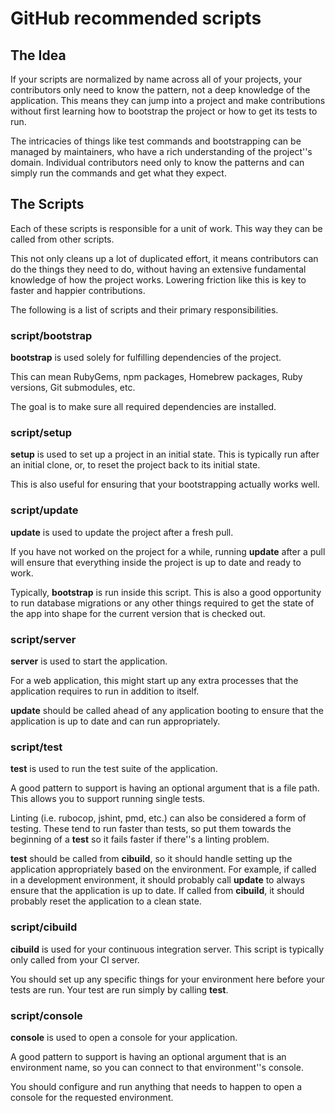 
# GitHub recommended scripts

## The Idea

If your scripts are normalized by name across all of your projects, your
contributors only need to know the pattern, not a deep knowledge of the
application. This means they can jump into a project and make contributions
without first learning how to bootstrap the project or how to get its tests to
run.

The intricacies of things like test commands and bootstrapping can be managed by
maintainers, who have a rich understanding of the project''s domain. Individual
contributors need only to know the patterns and can simply run the commands and
get what they expect.

## The Scripts

Each of these scripts is responsible for a unit of work. This way they can be
called from other scripts.

This not only cleans up a lot of duplicated effort, it means contributors can do
the things they need to do, without having an extensive fundamental knowledge of
how the project works. Lowering friction like this is key to faster and happier
contributions.

The following is a list of scripts and their primary responsibilities.

### script/bootstrap

**bootstrap** is used solely for fulfilling dependencies of the project.

This can mean RubyGems, npm packages, Homebrew packages, Ruby versions, Git submodules, etc.

The goal is to make sure all required dependencies are installed.

### script/setup

**setup** is used to set up a project in an initial state.
This is typically run after an initial clone, or, to reset the project back to
its initial state.

This is also useful for ensuring that your bootstrapping actually works well.

### script/update

**update** is used to update the project after a fresh pull.

If you have not worked on the project for a while, running **update** after
a pull will ensure that everything inside the project is up to date and ready to work.

Typically, **bootstrap** is run inside this script. This is also a good
opportunity to run database migrations or any other things required to get the
state of the app into shape for the current version that is checked out.

### script/server

**server** is used to start the application.

For a web application, this might start up any extra processes that the 
application requires to run in addition to itself.

**update** should be called ahead of any application booting to ensure that
the application is up to date and can run appropriately.

### script/test

**test** is used to run the test suite of the application.

A good pattern to support is having an optional argument that is a file path.
This allows you to support running single tests.

Linting (i.e. rubocop, jshint, pmd, etc.) can also be considered a form of testing. These tend to run faster than tests, so put them towards the beginning of a **test** so it fails faster if there''s a linting problem.

**test** should be called from **cibuild**, so it should handle
setting up the application appropriately based on the environment. For example,
if called in a development environment, it should probably call **update**
to always ensure that the application is up to date. If called from
**cibuild**, it should probably reset the application to a clean state.


### script/cibuild

**cibuild** is used for your continuous integration server.
This script is typically only called from your CI server.

You should set up any specific things for your environment here before your tests
are run. Your test are run simply by calling **test**.

### script/console

**console** is used to open a console for your application.

A good pattern to support is having an optional argument that is an environment
name, so you can connect to that environment''s console.

You should configure and run anything that needs to happen to open a console for
the requested environment.

